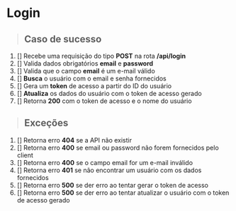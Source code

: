 # Login

> ## Caso de sucesso

1. [] Recebe uma requisição do tipo **POST** na rota **/api/login**
2. [] Valida dados obrigatórios **email** e **password**
3. [] Valida que o campo **email** é um e-mail válido
4. [] **Busca** o usuário com o email e senha fornecidos
5. [] Gera um **token** de acesso a partir do ID do usuário
6. [] **Atualiza** os dados do usuário com o token de acesso gerado
7. [] Retorna **200** com o token de acesso e o nome do usuário

> ## Exceções

1. [] Retorna erro **404** se a API não existir
2. [] Retorna erro **400** se email ou password não forem fornecidos pelo client
3. [] Retorna erro **400** se o campo email for um e-mail inválido
4. [] Retorna erro **401** se não encontrar um usuário com os dados fornecidos
5. [] Retorna erro **500** se der erro ao tentar gerar o token de acesso
6. [] Retorna erro **500** se der erro ao tentar atualizar o usuário com o token de acesso gerado